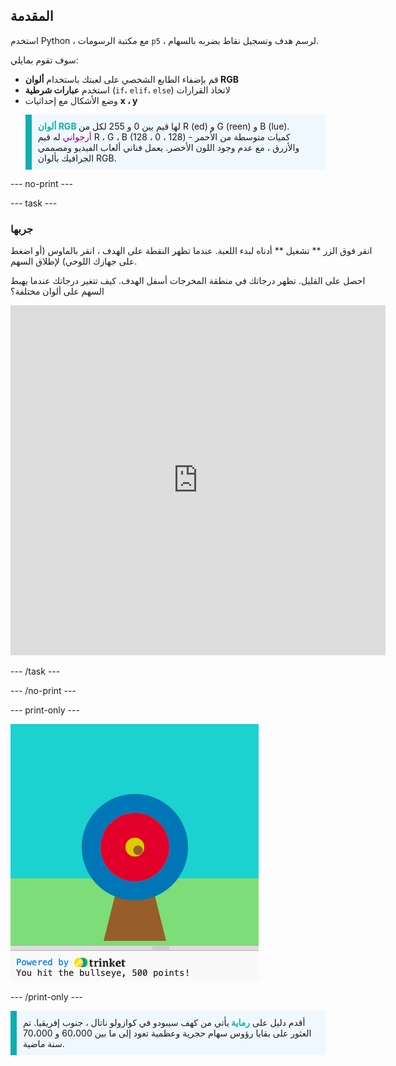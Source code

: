 ## المقدمة

استخدم Python ، مع مكتبة الرسومات `p5` ، لرسم هدف وتسجيل نقاط بضربه بالسهام.

سوف تقوم بمايلي:
 + قم بإضفاء الطابع الشخصي على لعبتك باستخدام **ألوان RGB**
 + استخدم **عبارات شرطية** (`if`، `elif`، `else`) لاتخاذ القرارات
 + وضع الأشكال مع إحداثيات **x ، y** <p style="border-left: solid; border-width:10px; border-color: #0faeb0; background-color: aliceblue; padding: 10px;">
 <span style="color: #0faeb0; font-weight: bold;"> ألوان RGB </span> لها قيم بين 0 و 255 لكل من R (ed) و G (reen) و B (lue). <span style="color: #800080;">أرجواني</span> له قيم R ، G ، B (128 ، 0 ، 128) - كميات متوسطة من الأحمر والأزرق ، مع عدم وجود اللون الأخضر. يعمل فناني ألعاب الفيديو ومصممي الجرافيك بألوان RGB. 
</p>

--- no-print ---

--- task ---

### جربها
<div style="display: flex; flex-wrap: wrap">
<div style="flex-basis: 175px; flex-grow: 1">  
انقر فوق الزر ** تشغيل ** أدناه لبدء اللعبة. عندما تظهر النقطة على الهدف ، انقر بالماوس (أو اضغط على جهازك اللوحي) لإطلاق السهم. 

احصل على القليل. تظهر درجاتك في منطقة المخرجات أسفل الهدف. كيف تتغير درجاتك عندما يهبط السهم على ألوان مختلفة؟ 
  <iframe src="https://trinket.io/embed/python/f686c82d8a?outputOnly=true" width="600" height="560" frameborder="0" marginwidth="0" marginheight="0" allowfullscreen>
  </iframe>
</div>
</div>

--- /task ---

--- /no-print ---

--- print-only ---

![مشروع كامل.](images/yellow-points.png)

--- /print-only ---

<p style="border-left: solid; border-width:10px; border-color: #0faeb0; background-color: aliceblue; padding: 10px;">
أقدم دليل على <span style="color: #0faeb0; font-weight: bold;"> رماية </span> يأتي من كهف سيبودو في كوازولو ناتال ، جنوب إفريقيا. تم العثور على بقايا رؤوس سهام حجرية وعظمية تعود إلى ما بين 60،000 و 70،000 سنة ماضية. 
</p>
